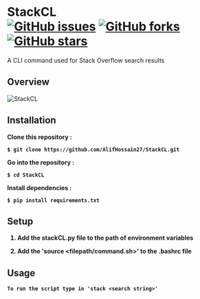 # **StackCL** <br><a href="https://github.com/AlifHossain27/StackCL/issues"><img alt="GitHub issues" src="https://img.shields.io/github/issues/AlifHossain27/StackCL"></a> <a href="https://github.com/AlifHossain27/StackCL/network"><img alt="GitHub forks" src="https://img.shields.io/github/forks/AlifHossain27/StackCL"></a> <a href="https://github.com/AlifHossain27/StackCL/stargazers"><img alt="GitHub stars" src="https://img.shields.io/github/stars/AlifHossain27/StackCL"></a>

A CLI command used for Stack Overflow search results

## **Overview**
![StackCL](https://user-images.githubusercontent.com/95392853/144746368-9bd667dd-d71c-4de2-8f06-3c3428da78a9.gif)


## **Installation**

<p> <b>Clone this repository :<b/><p/>
 
```
$ git clone https://github.com/AlifHossain27/StackCL.git
```

<p> <b>Go into the repository :<b/><p/>
  
```
$ cd StackCL
```

<p> <b>Install dependencies :<b/> <p/>
  
```
$ pip install requirements.txt
```

## **Setup**


1. Add the stackCL.py file to the path of environment variables 

2. Add the 'source <filepath/command.sh>' to the .bashrc file 


## **Usage**
```
To run the script type in 'stack <search string>'
```
